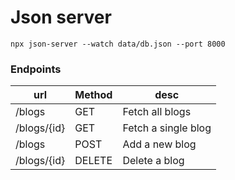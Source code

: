 # Json server

`npx json-server --watch data/db.json --port 8000`

### Endpoints

| url         | Method | desc                |
| ----------- | ------ | ------------------- |
| /blogs      | GET    | Fetch all blogs     |
| /blogs/{id} | GET    | Fetch a single blog |
| /blogs      | POST   | Add a new blog      |
| /blogs/{id} | DELETE | Delete a blog       |
